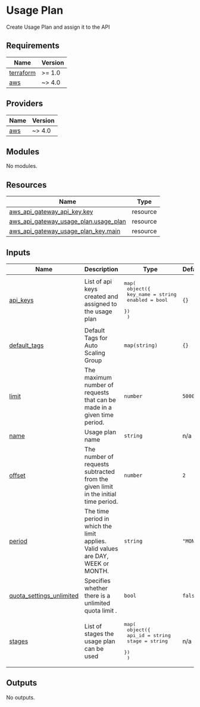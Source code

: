 # Usage Plan

Create Usage Plan and assign it to the API

<!-- BEGIN_TF_DOCS -->
## Requirements

| Name | Version |
|------|---------|
| <a name="requirement_terraform"></a> [terraform](#requirement\_terraform) | >= 1.0 |
| <a name="requirement_aws"></a> [aws](#requirement\_aws) | ~> 4.0 |

## Providers

| Name | Version |
|------|---------|
| <a name="provider_aws"></a> [aws](#provider\_aws) | ~> 4.0 |

## Modules

No modules.

## Resources

| Name | Type |
|------|------|
| [aws_api_gateway_api_key.key](https://registry.terraform.io/providers/hashicorp/aws/latest/docs/resources/api_gateway_api_key) | resource |
| [aws_api_gateway_usage_plan.usage_plan](https://registry.terraform.io/providers/hashicorp/aws/latest/docs/resources/api_gateway_usage_plan) | resource |
| [aws_api_gateway_usage_plan_key.main](https://registry.terraform.io/providers/hashicorp/aws/latest/docs/resources/api_gateway_usage_plan_key) | resource |

## Inputs

| Name | Description | Type | Default | Required |
|------|-------------|------|---------|:--------:|
| <a name="input_api_keys"></a> [api\_keys](#input\_api\_keys) | List of api keys created and assigned to the usage plan | <pre>map(<br>    object({<br>      key_name = string<br>      enabled  = bool<br>    })<br>  )</pre> | `{}` | no |
| <a name="input_default_tags"></a> [default\_tags](#input\_default\_tags) | Default Tags for Auto Scaling Group | `map(string)` | `{}` | no |
| <a name="input_limit"></a> [limit](#input\_limit) | The maximum number of requests that can be made in a given time period. | `number` | `5000` | no |
| <a name="input_name"></a> [name](#input\_name) | Usage plan name | `string` | n/a | yes |
| <a name="input_offset"></a> [offset](#input\_offset) | The number of requests subtracted from the given limit in the initial time period. | `number` | `2` | no |
| <a name="input_period"></a> [period](#input\_period) | The time period in which the limit applies. Valid values are DAY, WEEK or MONTH. | `string` | `"MONTH"` | no |
| <a name="input_quota_settings_unlimited"></a> [quota\_settings\_unlimited](#input\_quota\_settings\_unlimited) | Specifies whether there is a unlimited quota limit . | `bool` | `false` | no |
| <a name="input_stages"></a> [stages](#input\_stages) | List of stages the usage plan can be used | <pre>map(<br>    object({<br>      api_id = string<br>      stage  = string<br>    })<br>  )</pre> | n/a | yes |

## Outputs

No outputs.
<!-- END_TF_DOCS -->

